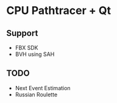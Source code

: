 # CPU Pathtracer + Qt

## Support

- FBX SDK
- BVH using SAH

## TODO

- Next Event Estimation
- Russian Roulette